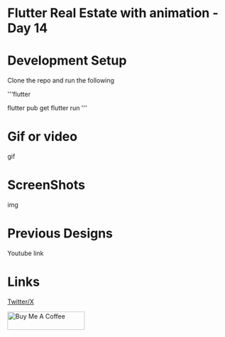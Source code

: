 # Flutter Real Estate with animation - Day 14



# Development Setup 
Clone the repo and run the following  

'''flutter

flutter pub get
flutter run
''' 

# Gif or video
gif

# ScreenShots 
img


# Previous Designs
Youtube link

# Links
[Twitter/X](https://twitter.com/oba_obidoyin)

<a href="(https://www.buymeacoffee.com/obaobidoyin)" target="_blank"><img src="https://cdn.buymeacoffee.com/buttons/default-orange.png" alt="Buy Me A Coffee" height="41" width="174"></a>
